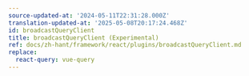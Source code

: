 ```yaml
---
source-updated-at: '2024-05-11T22:31:28.000Z'
translation-updated-at: '2025-05-08T20:17:24.468Z'
id: broadcastQueryClient
title: broadcastQueryClient (Experimental)
ref: docs/zh-hant/framework/react/plugins/broadcastQueryClient.md
replace:
  react-query: vue-query
---
```

